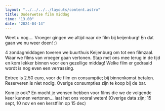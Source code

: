 ```yaml
---
layout: "../../../../layouts/content.astro"
title: Ouderwetse film middag
time: "13.00"
date: "2024-04-14"
---
```


Weet u nog....
Vroeger gingen we altijd naar de film bij keijenburg!
En dat gaan we nu weer doen! :)

4 zondagmiddagen toveren we buurthuis Keijenburg om tot een filmzaal.
Waar we films van vroeger gaan vertonen.
Stap met ons mee terug in de tijd en kom lekker binnen voor een gezellige middag!
Welke film er gedraaid wordt is nog even een verrassing.

Entree is 2.50 euro, voor de film en consumptie; bij binnenkomst betalen.
Reserveren is niet nodig.
Overige consumpties zijn te koop bij de bar.

Kom je ook?
En mocht je wensen hebben voor films die we de volgende keer kunnen vertonen... laat het ons vooral weten!
(Overige data zijn; 15 sept, 10 nov en een kerstfilm op 15 dec)
